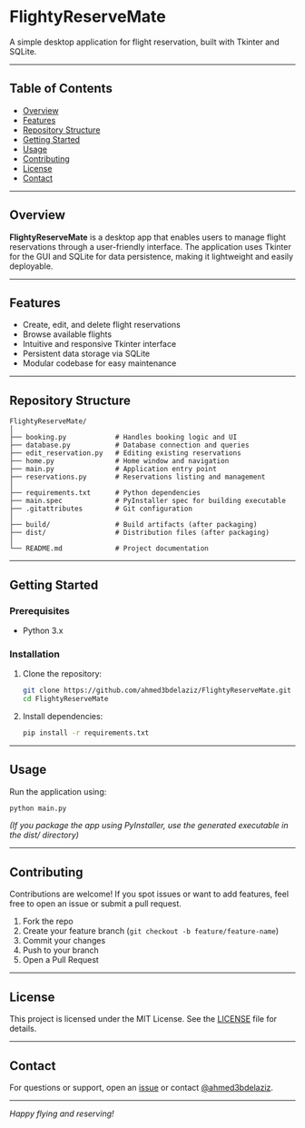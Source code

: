 # FlightyReserveMate

A simple desktop application for flight reservation, built with Tkinter and SQLite.

---

## Table of Contents

- [Overview](#overview)
- [Features](#features)
- [Repository Structure](#repository-structure)
- [Getting Started](#getting-started)
- [Usage](#usage)
- [Contributing](#contributing)
- [License](#license)
- [Contact](#contact)

---

## Overview

**FlightyReserveMate** is a desktop app that enables users to manage flight reservations through a user-friendly interface. The application uses Tkinter for the GUI and SQLite for data persistence, making it lightweight and easily deployable.

---

## Features

- Create, edit, and delete flight reservations
- Browse available flights
- Intuitive and responsive Tkinter interface
- Persistent data storage via SQLite
- Modular codebase for easy maintenance

---

## Repository Structure

```
FlightyReserveMate/
│
├── booking.py            # Handles booking logic and UI
├── database.py           # Database connection and queries
├── edit_reservation.py   # Editing existing reservations
├── home.py               # Home window and navigation
├── main.py               # Application entry point
├── reservations.py       # Reservations listing and management
│
├── requirements.txt      # Python dependencies
├── main.spec             # PyInstaller spec for building executable
├── .gitattributes        # Git configuration
│
├── build/                # Build artifacts (after packaging)
├── dist/                 # Distribution files (after packaging)
│
└── README.md             # Project documentation
```

---

## Getting Started

### Prerequisites

- Python 3.x

### Installation

1. Clone the repository:
    ```bash
    git clone https://github.com/ahmed3bdelaziz/FlightyReserveMate.git
    cd FlightyReserveMate
    ```
2. Install dependencies:
    ```bash
    pip install -r requirements.txt
    ```

---

## Usage

Run the application using:
```bash
python main.py
```
*(If you package the app using PyInstaller, use the generated executable in the dist/ directory)*

---

## Contributing

Contributions are welcome! If you spot issues or want to add features, feel free to open an issue or submit a pull request.

1. Fork the repo
2. Create your feature branch (`git checkout -b feature/feature-name`)
3. Commit your changes
4. Push to your branch
5. Open a Pull Request

---

## License

<!-- Please specify your license (e.g., MIT, GPL, etc.) -->
This project is licensed under the MIT License. See the [LICENSE](LICENSE) file for details.

---

## Contact

For questions or support, open an [issue](https://github.com/ahmed3bdelaziz/FlightyReserveMate/issues) or contact [@ahmed3bdelaziz](https://github.com/ahmed3bdelaziz).

---

*Happy flying and reserving!*
